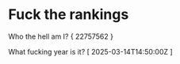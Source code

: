 # Fuck the rankings

Who the hell am I?
{ 22757562 }

What fucking year is it?
[ 2025-03-14T14:50:00Z ]
